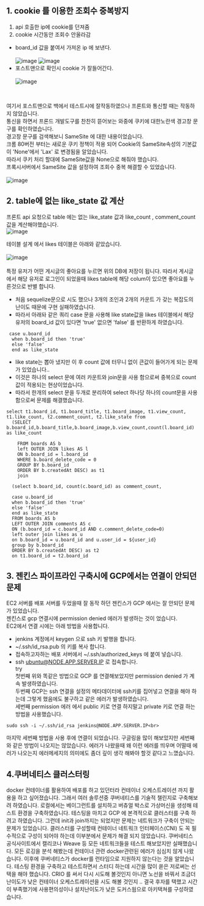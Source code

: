 ## 1. cookie 를 이용한 조회수 중복방지 
1. api 호출한 ip에 cookie를 던져줌
2. cookie 시간동안 조회수 안올라감<br>
- board_id 값을 붙여서 가져온 ip 에 보낸다. <br><br>
 ![image](https://user-images.githubusercontent.com/88120776/145164858-f495147f-9444-47be-a61c-d43d679f0d4e.png)
 ![image](https://user-images.githubusercontent.com/88120776/145164889-a01708bb-0d64-4d82-b801-a875cb40bc5e.png)
- 포스트맨으로 확인시 cookie 가 잘들어간다. <br><br>
 ![image](https://user-images.githubusercontent.com/88120776/145165397-20c75c8f-dd5a-40aa-93a3-38b462c6c341.png)
<br>

여기서 포스트맨으로 백에서 테스트시에 잘작동하였으나 프론트와 통신할 때는 작동하지 않았습니다.<br>
통신을 하면서 프론드 개발도구를 찬찬히 뜯어보는 와중에 쿠키에 대한노란색 경고창 문구를 확인하였습니다. <br>
경고창 문구를 검색해보니 SameSite 에 대한 내용이었습니다. <br>
크롬 80버전 부터는 새로운 쿠키 정책이 적용 되어 Cookie의 SameSite속성의 기본값이 'None'에서 'Lax' 로 변경됨을 알았습니다.<br>
따라서 쿠키 처리 할대에 SameSite값을 None으로 해줘야 했습니다.<br>
프록시서버에서 SameSite 값을 설정하여 조회수 중복 해결할 수 있었습니다.<br><br>
![image](https://user-images.githubusercontent.com/88120776/145165877-f9768d71-2a18-4426-8c72-3ae3c2ebb122.png)

## 2. table에 없는 like_state 값 계산 
프론트 api 요청으로 table 에는 없는 like_state 값과 like_count , comment_count 값을 계산해야했습니다.<br>
![image](https://user-images.githubusercontent.com/88120776/145166344-ab29246b-9376-4e1c-82f2-3bfc12faaac2.png)

테이블 설계 에서 likes 테이블은 아래와 같았습니다.<br><br>
![image](https://user-images.githubusercontent.com/88120776/145166722-6bf3a1c1-94c3-4468-b8f2-4238b93330b1.png)<br><br>
특정 유저가 어떤 게시글의 좋아요를 누르면 위의 DB에 저장이 됩니다. 따라서 게시글에서 해당 유저로 로그인이 되었을때 likes table에 해당 colum이 있으면 좋아요를 누른것으로 반별 합니다.<br>
- 처음 sequelize문으로 시도 했으나 3개의 조인과 2개의 카운트 가 갖는 복잡도의 난이도 때문에 구현 실패하였습니다.
- 따라서 아래돠 같은 쿼리 case 문을 사용해 like state값을 likes 테이블에서 해당유저의 board_id 값이 있다면 'true' 없으면 'false' 를 반환하게 하였습니다.  
```
 case u.board_id
  when b.board_id then 'true'
  else 'false'
  end as like_state
```
- like state는 뽑아 냈지만 이 후 count 값에 터무니 없이 큰값이 들어가게 되는 문제가 있었습니다..
- 이것은 하나의 select 문에 여러 카운트와 join문을 사용 함으로써 중복으로 count 값이 적용되는 현상이었습니다.
- 따라서 한개의 select 문을 두개로 분리하여 select 하나당 하나의 count문을 사용함으로써 문제를 해결했습니다. 
```
select t1.board_id, t1.board_title, t1.board_image, t1.view_count, t1.like_count, t2.comment_count, t2.like_state from
  (SELECT b.board_id,b.board_title,b.board_image,b.view_count,count(l.board_id) as like_count
   
    FROM boards AS b
    left OUTER JOIN likes AS l
    ON b.board_id = l.board_id
    WHERE b.board_delete_code = 0
    GROUP BY b.board_id
    ORDER BY b.createdAt DESC) as t1
    join
    
  (select b.board_id, count(c.board_id) as comment_count,
  
  case u.board_id
  when b.board_id then 'true'
  else 'false'
  end as like_state
  FROM boards AS b
  LEFT OUTER JOIN comments AS c
  ON (b.board_id = c.board_id AND c.comment_delete_code=0)
  left outer join likes as u
  on b.board_id = u.board_id and u.user_id = ${user_id}
  group by b.board_id
  ORDER BY b.createdAt DESC) as t2
  on t1.board_id = t2.board_id
  ```
  
  ## 3. 젠킨스 파이프라인 구축시에 GCP에서는 연결이 안되던 문제
  EC2 서버를 배포 서버를 두었을때 잘 동작 하던 젠킨스가 GCP 에서는 잘 안되던 문제가 있었습니다.<br>
  젠킨스로 gcp 연결시에 permission denied 에러가 발생하는 것이 었습니다.<br>
  EC2에서 연결 시에는 아래 방법을 사용합니다.<br>
 - jenkins 계정에서 keygen 으로 ssh 키 발행을 합니다.
 - ~/.ssh/id_rsa.pub 의 키를 복사 합니다.
 - 접속하고자하는 배포 서버에서 ~/.ssh/authorized_keys 에 붙여 넣습니다.
 - ssh ubuntu@NODE.APP.SERVER.IP 로 접속합니다.<br>
  try<br>
  첫번째 위와 똑같은 방법으로 GCP 를 연결해보았지만  permission denied 가 계속 발생하였습니다.<br>
  두번째 GCP는 ssh 연결을 설정의 메타데이터에 ssh키를 집어넣고 연결을 해야 하는데 그렇게 했음에도 불구하고 같은 에러가 발생하였습니다.<br>
  세번째 permission 에러 에서 public 키로 연결 하지말고 private 키로 연결 하는 방법을 사용했습니다.<br>
  ```
  sudo ssh -i ~/.ssh/id_rsa jenkins@NODE.APP.SERVER.IP<br>
  ```
  마지막 세번째 방법을 사용 후에 연결이 되었습니다. 
  구글링을 많이 해보았지만 세번째 와 같은 방법이 나오지는 않았습니다. 에러가 나왔을때 왜 이런 에러를 띄우며 어떨때 에러가 나오는지 에러메세지의 의미에도 좀더 깊이 생각 해봐야 할것 같다고 느꼈습니다.
  
  ## 4.쿠버네티스 클러스터링
  docker 컨테이너를 활용하여 배포를 하고 있던터라 컨테이너 오케스트레이션 까지 활용을 하고 싶어졌습니다. 그래서 여러 솔루션중 쿠버네티스를 기술적 챌린지로 구축해보려 하였습니다.
  로컬에서는 베이그런트를 설치하고 버츄얼 박스로 가상머신을 생성해 테스트 환경을 구축하였습니다. 테스팅을 마치고 GCP 에 본격적으로 클러스터를 구축 하려고 하였습니다. 그런데 init과 join까지는 되었지만 문제는 네트워크가 구축이 안되는 문제가 있었습니다. 클러스터를 구성할때 컨테이너 네트워크 인터페이스(CNI) 도 꼭 필수적으로 구성이 되어야 하는데 이부분에서 문제가 
  해결 되지 않았습니다. 쿠버네티스 공식사이트에서 캘리코나 Weave 등 모든 네트워크들을 테스트 해보았지만 실패했습니다. 모든 로깅을 분석 해봤는데 컨테이너 관련 docker관련된 에러가 심심치 않게 나왔습니다. 이후에 쿠버네티스가 docker를 런타임으로 지원하지 않는다는 것을 알았습니다.  테스팅 환경을 구축하고 테스트하면서 스터디 하는데 시간을 많이 쏟은 저로써는 선택을 해야 했습니다. CRIO 를 써서 다시 시도해 볼것인지 아니면 노선을 바꿔서 조금더 난이도가 낮은 컨테이너 오케스트레이션을 시도 해볼 것인지 .. 결국 후자를 택했고 시간이 부족했기에 사용편의성이나 설치난이도가 낮은 도커스웜으로 아키택쳐를 구성하였습니다.
  
